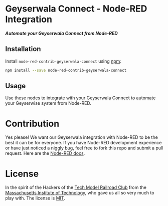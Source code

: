 Geyserwala Connect - Node-RED Integration <!-- omit in toc -->
===

***Automate your Geyserwala Connect from Node-RED***

## Installation

Install `node-red-contrib-geyserwala-connect` using [npm](https://www.npmjs.com/):

```bash
npm install --save node-red-contrib-geyserwala-connect
```

## Usage

Use these nodes to integrate with your Geyserwala Connect to automate your Geyserwise system from Node-RED.


# Contribution

Yes please! We want our Geyserwala integration with Node-RED to be the best it can be for everyone. If you have Node-RED development experience or have just noticed a niggly bug, feel free to fork this repo and submit a pull request. Here are the [Node-RED docs](https://nodered.org/docs/).

# License

In the spirit of the Hackers of the [Tech Model Railroad Club](https://en.wikipedia.org/wiki/Tech_Model_Railroad_Club) from the [Massachusetts Institute of Technology](https://en.wikipedia.org/wiki/Massachusetts_Institute_of_Technology), who gave us all so very much to play with. The license is [MIT](./LICENSE).
